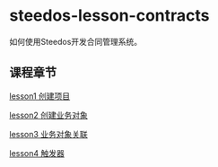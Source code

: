 # steedos-lesson-contracts
如何使用Steedos开发合同管理系统。

## 课程章节

[lesson1  创建项目](/docs/lesson1.md)

[lesson2  创建业务对象](/docs/lesson2.md)

[lesson3  业务对象关联](/docs/lesson3.md)

[lesson4  触发器](/docs/lesson4.md)
